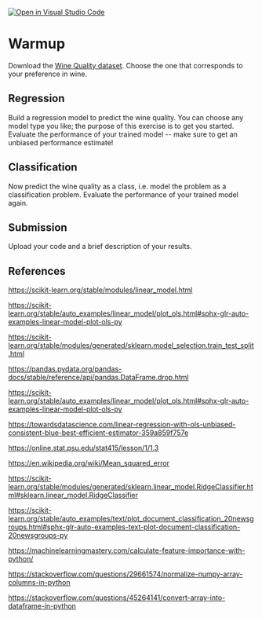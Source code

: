 [![Open in Visual Studio Code](https://classroom.github.com/assets/open-in-vscode-718a45dd9cf7e7f842a935f5ebbe5719a5e09af4491e668f4dbf3b35d5cca122.svg)](https://classroom.github.com/online_ide?assignment_repo_id=11789041&assignment_repo_type=AssignmentRepo)
# Warmup

Download the [Wine Quality
dataset](https://archive-beta.ics.uci.edu/dataset/186/wine+quality). Choose the
one that corresponds to your preference in wine.

## Regression

Build a regression model to predict the wine quality. You can choose any model
type you like; the purpose of this exercise is to get you started. Evaluate the
performance of your trained model -- make sure to get an unbiased performance
estimate!

## Classification

Now predict the wine quality as a class, i.e. model the problem as a
classification problem. Evaluate the performance of your trained model again.

## Submission

Upload your code and a brief description of your results.

## References 
https://scikit-learn.org/stable/modules/linear_model.html

https://scikit-learn.org/stable/auto_examples/linear_model/plot_ols.html#sphx-glr-auto-examples-linear-model-plot-ols-py

https://scikit-learn.org/stable/modules/generated/sklearn.model_selection.train_test_split.html

https://pandas.pydata.org/pandas-docs/stable/reference/api/pandas.DataFrame.drop.html

https://scikit-learn.org/stable/auto_examples/linear_model/plot_ols.html#sphx-glr-auto-examples-linear-model-plot-ols-py

https://towardsdatascience.com/linear-regression-with-ols-unbiased-consistent-blue-best-efficient-estimator-359a859f757e

https://online.stat.psu.edu/stat415/lesson/1/1.3

https://en.wikipedia.org/wiki/Mean_squared_error

https://scikit-learn.org/stable/modules/generated/sklearn.linear_model.RidgeClassifier.html#sklearn.linear_model.RidgeClassifier

https://scikit-learn.org/stable/auto_examples/text/plot_document_classification_20newsgroups.html#sphx-glr-auto-examples-text-plot-document-classification-20newsgroups-py

https://machinelearningmastery.com/calculate-feature-importance-with-python/

https://stackoverflow.com/questions/29661574/normalize-numpy-array-columns-in-python

https://stackoverflow.com/questions/45264141/convert-array-into-dataframe-in-python
